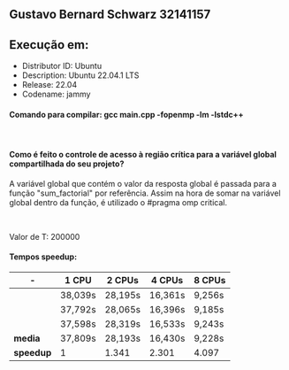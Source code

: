 ## Gustavo Bernard Schwarz 32141157

## Execução em: 
 - Distributor ID: Ubuntu
 - Description:    Ubuntu 22.04.1 LTS
 - Release:        22.04
 - Codename:       jammy

#### Comando para compilar: gcc main.cpp -fopenmp -lm -lstdc++

<br>


#### Como é feito o controle de acesso à região crítica para a variável global compartilhada do seu projeto?

A variável global que contém o valor da resposta global é passada para a função "sum_factorial" por referência. Assim na hora de somar na variável global dentro da função, é utilizado o #pragma omp critical. 

<br>

Valor de T: 200000

#### **Tempos speedup**:
| - | 1 CPU | 2 CPUs | 4 CPUs | 8 CPUs |
|---|-------|--------|--------|--------|
||38,039s|28,195s|16,361s|9,256s
||37,792s|28,065s|16,396s|9,185s
||37,598s|28,319s|16,533s|9,243s
| **media** | 37,809s | 28,193s | 16,430s | 9,228s 
| **speedup** | 1 | 1.341 | 2.301 | 4.097

